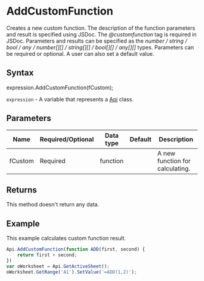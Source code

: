 # AddCustomFunction

Creates a new custom function.The description of the function parameters and result is specified using JSDoc. The <em>@customfunction</em> tag is required in JSDoc.Parameters and results can be specified as the <em>number / string / bool / any / number[][] / string[][] / bool[][] / any[][]</em> types.Parameters can be required or optional. A user can also set a default value.

## Syntax

expression.AddCustomFunction(fCustom);

`expression` - A variable that represents a [Api](../Api.md) class.

## Parameters

| **Name** | **Required/Optional** | **Data type** | **Default** | **Description** |
| ------------- | ------------- | ------------- | ------------- | ------------- |
| fCustom | Required | function |  | A new function for calculating. |

## Returns

This method doesn't return any data.

## Example

This example calculates custom function result.

```javascript
Api.AddCustomFunction(function ADD(first, second) {
    return first + second;
})
var oWorksheet = Api.GetActiveSheet();
oWorksheet.GetRange('A1').SetValue('=ADD(1,2)');
```

